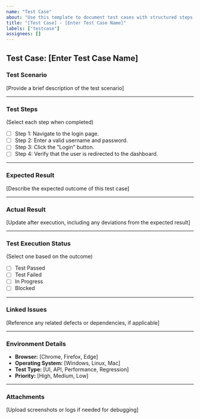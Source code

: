 ```yaml
---
name: "Test Case"
about: "Use this template to document test cases with structured steps, expected results, and execution tracking."
title: "[Test Case] - [Enter Test Case Name]"
labels: ["testcase"]
assignees: []
---
```


## Test Case: [Enter Test Case Name]

### Test Scenario
[Provide a brief description of the test scenario]

---

### Test Steps  
(Select each step when completed)

- [ ] Step 1: Navigate to the login page.  
- [ ] Step 2: Enter a valid username and password.  
- [ ] Step 3: Click the "Login" button.  
- [ ] Step 4: Verify that the user is redirected to the dashboard.  

---

### Expected Result
[Describe the expected outcome of this test case]

---

### Actual Result
[Update after execution, including any deviations from the expected result]

---

### Test Execution Status  
(Select one based on the outcome)

- [ ] Test Passed  
- [ ] Test Failed  
- [ ] In Progress  
- [ ] Blocked  

---

### Linked Issues  
[Reference any related defects or dependencies, if applicable]

---

### Environment Details  
- **Browser:** [Chrome, Firefox, Edge]  
- **Operating System:** [Windows, Linux, Mac]  
- **Test Type:** [UI, API, Performance, Regression]  
- **Priority:** [High, Medium, Low]  

---

### Attachments  
[Upload screenshots or logs if needed for debugging]
